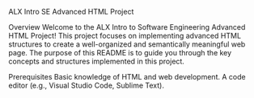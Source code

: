 ALX Intro SE Advanced HTML Project

Overview 
Welcome to the ALX Intro to Software Engineering Advanced HTML Project! This project focuses on implementing advanced HTML structures to create a well-organized and semantically meaningful web page. The purpose of this README is to guide you through the key concepts and structures implemented in this project.



Prerequisites
Basic knowledge of HTML and web development.
A code editor (e.g., Visual Studio Code, Sublime Text).








